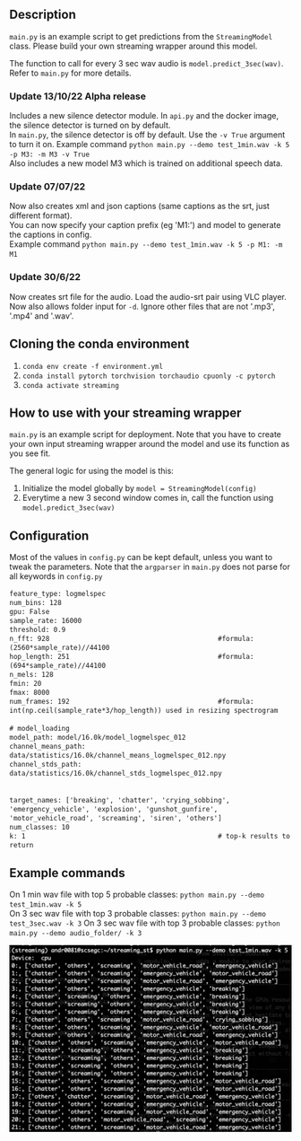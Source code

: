 ## Description
`main.py` is an example script to get predictions from the `StreamingModel` class. Please build your own streaming wrapper around this model.

The function to call for every 3 sec wav audio is `model.predict_3sec(wav)`. Refer to `main.py` for more details.

### Update 13/10/22 Alpha release
Includes a new silence detector module. In `api.py` and the docker image, the silence detector is turned on by default.  
In `main.py`, the silence detector is off by default. Use the `-v True` argument to turn it on.  Example command `python main.py --demo test_1min.wav -k 5 -p M3: -m M3 -v True`  
Also includes a new model M3 which is trained on additional speech data.


### Update 07/07/22
Now also creates xml and json captions (same captions as the srt, just different format).   
You can now specify your caption prefix (eg 'M1:') and model to generate the captions in config.   
Example command `python main.py --demo test_1min.wav -k 5 -p M1: -m M1`   

### Update 30/6/22
Now creates srt file for the audio. Load the audio-srt pair using VLC player.   
Now also allows folder input for `-d`. Ignore other files that are not '.mp3', '.mp4' and '.wav'.  

## Cloning the conda environment

1. `conda env create -f environment.yml`  
2. `conda install pytorch torchvision torchaudio cpuonly -c pytorch`  
3. `conda activate streaming`  

## How to use with your streaming wrapper
`main.py` is an example script for deployment. Note that you have to create your own input streaming wrapper around the model and use its function as you see fit.

The general logic for using the model is this:  

1. Initialize the model globally by `model = StreamingModel(config)`
2. Everytime a new 3 second window comes in, call the function using `model.predict_3sec(wav)`

## Configuration
Most of the values in `config.py` can be kept default, unless you want to tweak the parameters. Note that the `argparser` in `main.py` does not parse for all keywords in `config.py`

```
feature_type: logmelspec
num_bins: 128
gpu: False
sample_rate: 16000
threshold: 0.9
n_fft: 928                                          #formula: (2560*sample_rate)//44100
hop_length: 251                                     #formula: (694*sample_rate)//44100
n_mels: 128
fmin: 20
fmax: 8000
num_frames: 192                                     #formula: int(np.ceil(sample_rate*3/hop_length)) used in resizing spectrogram

# model_loading 
model_path: model/16.0k/model_logmelspec_012
channel_means_path: data/statistics/16.0k/channel_means_logmelspec_012.npy
channel_stds_path: data/statistics/16.0k/channel_stds_logmelspec_012.npy


target_names: ['breaking', 'chatter', 'crying_sobbing', 'emergency_vehicle', 'explosion', 'gunshot_gunfire', 'motor_vehicle_road', 'screaming', 'siren', 'others']
num_classes: 10
k: 1                                                # top-k results to return 
```

## Example commands

On 1 min wav file with top 5 probable classes: `python main.py --demo test_1min.wav -k 5`     
On 3 sec wav file with top 3 probable classes: `python main.py --demo test_3sec.wav -k 3`
On 3 sec wav file with top 3 probable classes: `python main.py --demo audio_folder/ -k 3`

![](example_command1.png)


